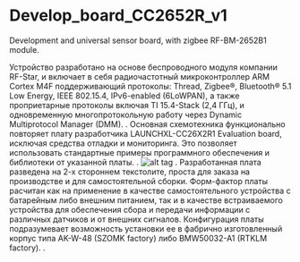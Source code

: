 # Develop_board_CC2652R_v1
Development and universal sensor board, with zigbee RF-BM-2652B1 module. 

Устройство разработано на основе беспроводного модуля компании RF-Star, и включает в себя радиочастотный микроконтроллер ARM Cortex M4F поддерживающий протоколы: Thread,
Zigbee®, Bluetooth® 5.1 Low Energy, IEEE 802.15.4, IPv6-enabled (6LoWPAN), а также проприетарные протоколы включая TI 15.4-Stack (2,4 ГГц), и одновременную многопротокольную работу через Dynamic Multiprotocol Manager (DMM).
.
Основная схемотехника функционально повторяет плату разработчика LAUNCHXL-CC26X2R1 Evaluation board, исключая средства отладки и мониторинга. Это позволяет использовать стандартные примеры программного обеспечения и библиотеки от указанной платы. 
.
![alt tag](https://github.com/co-Palko/Develop_board_CC2652R_v1/blob/main/images/TOP_assem.JPG)
.
Разработанная плата разведена на 2-х стороннем текстолите, проста для заказа на производстве и для самостоятельной сборки. Форм-фактор платы расчитан как на применение в качестве  самостоятельного устройства с батарейным либо внешним питанием, так и в качестве встраиваемого устройства для обеспечения сбора и передачи информации с различных датчиков и от внешних сигналов. 
Конфигурация платы подразумевает возможность установки ее в фабрично изготовленный корпус типа AK-W-48 (SZOMK factory) либо BMW50032-A1 (RTKLM factory). 
.
